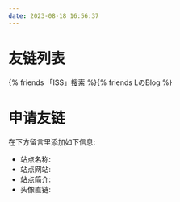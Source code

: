 ```yaml
---
date: 2023-08-18 16:56:37
---
```


# 友链列表

{% friends 「ISS」搜索 %}{% friends LのBlog %}

# 申请友链
在下方留言里添加如下信息:
- 站点名称:
- 站点网站:
- 站点简介:
- 头像直链:

